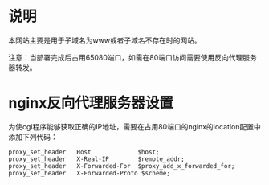 # 说明

本网站主要是用于子域名为www或者子域名不存在时的网站。

注意：当部署完成后占用65080端口，如需在80端口访问需要使用反向代理服务器转发。

# nginx反向代理服务器设置

为使cgi程序能够获取正确的IP地址，需要在占用80端口的nginx的location配置中添加下列代码：

```nginx
proxy_set_header   Host             $host;
proxy_set_header   X-Real-IP        $remote_addr;
proxy_set_header   X-Forwarded-For  $proxy_add_x_forwarded_for;
proxy_set_header   X-Forwarded-Proto $scheme;
```


